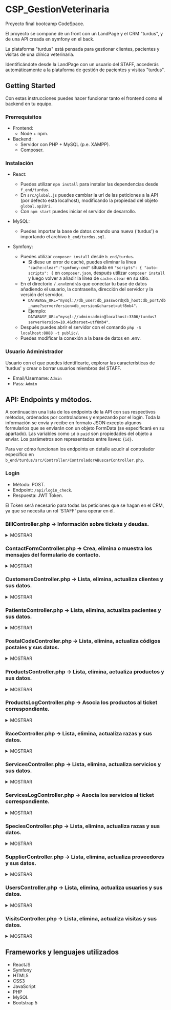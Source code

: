 # CSP_GestionVeterinaria
Proyecto final bootcamp CodeSpace.

El proyecto se compone de un front con un LandPage y el CRM "turdus", y de una API creada en symfony en el back.

La plataforma "turdus" está pensada para gestionar clientes, pacientes y visitas de una clínica veterinaria.

Identificándote desde la LandPage con un usuario del STAFF, accederás automáticamente a la plataforma de gestión de pacientes y visitas "turdus".

## Getting Started
Con estas instrucciones puedes hacer funcionar tanto el frontend como el backend en tu equipo.

### Prerrequisitos
- Frontend:
  - Node + npm.
- Backend: 
  - Servidor con PHP + MySQL (p.e. XAMPP).
  - Composer.

### Instalación
- React: 
  - Puedes utilizar `npm install` para instalar las dependencias desde `f_end/turdus`.
  - En `src/global.js` puedes cambiar la url de las peticiones a la API (por defecto está localhost), modificando la propiedad del objeto `global.apiUri`.
  - Con `npm start` puedes iniciar el servidor de desarrollo.

- MySQL:
  - Puedes importar la base de datos creando una nueva ('turdus') e importando el archivo `b_end/turdus.sql`.

- Symfony:
  - Puedes utilizar `composer install` desde `b_end/turdus`.
    - Si diese un error de caché, puedes eliminar la línea `"cache:clear":"symfony-cmd"` situada en `"scripts": { "auto-scripts": {` en `composer.json`, después utilizar `composer install` y luego volver a añadir la línea de `cache:clear` en su sitio.
  - En el directorio `/.env`tendrás que conectar tu base de datos añadiendo el usuario, la contraseña, dirección del servidor y la versión del servidor.
    - `DATABASE_URL="mysql://db_user:db_password@db_host:db_port/db_name?serverVersion=db_version&charset=utf8mb4"`.
    - Ejemplo: `DATABASE_URL="mysql://admin:admin@localhost:3306/turdus?serverVersion=10.4&charset=utf8mb4"`.
  - Después puedes abrir el servidor con el comando `php -S localhost:8888 -t public/`.
  - Puedes modificar la conexión a la base de datos en .env.

### Usuario Administrador
Usuario con el que puedes identificarte, explorar las características de 'turdus' y crear o borrar usuarios miembros del STAFF. 

- Email/Username: `Admin`
- Pass:           `Admin`

## API: Endpoints y métodos.
A continuación una lista de los endpoints de la API con sus respectivos métodos, ordenados por controladores y empezando por el login. Toda la información se envía y recibe en formato JSON excepto algunos formularios que se enviarán con un objeto FormData (se especificará en su apartado). Las variables como `id` o `paid` son propiedades del objeto a enviar. Los parámetros son representados entre llaves: `{id}`.

Para ver cómo funcionan los endpoints en detalle acudir al controlador específico en `b_end/turdus/src/Controller/ControladorABuscarController.php`.

### Login

- Método: POST.
- Endpoint: `/api/login_check`.
- Respuesta: JWT Token.

El Token será necesario para todas las peticiones que se hagan en el CRM, ya que se necesita un rol 'STAFF' para operar en él.

### BillController.php -> Información sobre tickets y deudas.
<details><summary>MOSTRAR</summary>

| Endpoint                     | Método | Body                                                                  | Parámetros               | Respuesta                            |
| ---------------------------- | ------ | --------------------------------------------------------------------- | ------------------------ | ------------------------------------ |
| `/api/bill/find`             | POST   | `visit_id`->ID visita                                                 | X                        | Info del ticket                      |
| `/api/customer/{id}/debt`    | GET    | X                                                                     | `{id}` -> ID del cliente | Los tickets sin pagar con sus deudas |
| `/api/customer/{id}/debt/pay`| POST   | `paid`->Cantidad pagada                                               | `{id}` -> ID del cliente | Devuelve la deuda restante           |
| `/api/bill/update`           | POST   | `id`->ticket, `paid`->cantidad pagada                                 | X                        | Devuelve el ticket                   |
| `/api/bill/add`              | POST   | `visit_id`->ID visita, `paid`->cantidad pagada, `amount`-> suma total | X                        | Devuelve el ticket                   |

</details>

### ContactFormController.php -> Crea, elimina o muestra los mensajes del formulario de contacto.
<details><summary>MOSTRAR</summary>

| Endpoint                         | Método | Body                                 | Parámetros                     | Respuesta                      |  
| -------------------------------- | ------ | ------------------------------------ | ------------------------------ | ------------------------------ |
| `api/contact_form/{currentPage}` | GET    | X                                    | `{currentPage}`->página actual | [`data`,`maxPages`,`thisPage`] |        
| `api/contact_form/add`           | POST   | FormData -> `email`,`message`,`date` | X                              | Mensaje de éxito               | 
| `api/contact_form/remove/{id}`   | GET    | X                                    | `{id}`-> ID mensaje            | Mensaje de éxito               |

</details>

### CustomersController.php -> Lista, elimina, actualiza clientes y sus datos.
<details><summary>MOSTRAR</summary>

| Endpoint                         | Método | Body                                 | Parámetros                     | Respuesta                      |  
| -------------------------------- | ------ | ------------------------------------ | ------------------------------ | ------------------------------ |
| `/api/{currentPage}/customers`   | POST   | Info del formulario de búsqueda      | `{currentPage}`->página actual | Clientes paginados y filtrados |        
| `/api/{currentPage}/customers`   | GET    | X                                    | `{currentPage}`->página actual | Clientes paginados             |  
| `/api/customers/get_current`     | POST   | `email`                              | X                              | Info breve del cliente         |
| `/api/customers/{id}`            | GET    | X                                    | `{id}`-> ID del cliente        | Info expandida del cliente     |
| `/api/customer/update`           | POST   | `id` + registros a modificar         | X                              | Info del cliente modificado    |  
| `/api/customer/add`              | POST   | Info del nuevo cliente               | X                              | Info del nuevo cliente         |  
| `/api/customers/{id}/remove`     | GET    | X                                    | `{id}`-> ID del cliente        | Info del cliente               |
  
</details>

### PatientsController.php -> Lista, elimina, actualiza pacientes y sus datos.
<details><summary>MOSTRAR</summary>

| Endpoint                         | Método | Body                                 | Parámetros                     | Respuesta                       |  
| -------------------------------- | ------ | ------------------------------------ | ------------------------------ | ------------------------------- |
| `/api/{currentPage}/patients`    | POST   | Info del formulario de búsqueda      | `{currentPage}`->página actual | Pacientes paginados y filtrados |        
| `/api/{currentPage}/patients`    | GET    | X                                    | `{currentPage}`->página actual | Pacientes paginados             |  
| `/api/patients/{id}`             | GET    | X                                    | `{id}`-> ID del paciente       | Info del paciente               |
| `/api/customers/{id}/patients`   | GET    | X                                    | `{id}`-> ID del cliente        | Pacientes a nombre del cliente  |  
| `/api/patient/update`            | POST   | `id` + registros a modificar         | X                              | Info del paciente modificado    |  
| `/api/patient/add`               | POST   | Info del nuevo paciente              | X                              | Info del nuevo paciente         |  
| `/api/patients/{id}/remove`      | GET    | X                                    | `{id}`-> ID del paciente       | Paciente eliminado              |
  
</details>

### PostalCodeController.php -> Lista, elimina, actualiza códigos postales y sus datos.
<details><summary>MOSTRAR</summary>

| Endpoint                                   | Método | Body                                     | Parámetros                     | Respuesta                         |  
| ------------------------------------------ | ------ | ---------------------------------------- | ------------------------------ | --------------------------------- |
| `/api/postal_code`                         | GET    | X                                        | X                              | Todos los códigos postales        |        
| `/api/postal_code/{id}`                    | GET    | X                                        | `{id}`->ID del código postal   | Info del código postal            |        
| `/api/postal_codes/paginate/{currentPage}` | GET    | X                                        | `{currentPage}`->página actual | Códigos postales paginados        |  
| `/api/postal_code/update`                  | POST   | FormData ->`pc` + registros a modificar  | X                              | Info del código postal modificado |  
| `/api/postal_code/add`                     | POST   | FormData -> Info del nuevo código postal | X                              | Info del nuevo código postal      |  
| `/api/postal_code/{id}/remove`             | GET    | X                                        | `{id}`-> ID del código postal  | Código postal eliminado           |
  
</details>

### ProductsController.php -> Lista, elimina, actualiza productos y sus datos.
<details><summary>MOSTRAR</summary>

| Endpoint                                   | Método | Body                                      | Parámetros                     | Respuesta                         |  
| ------------------------------------------ | ------ | ----------------------------------------- | ------------------------------ | --------------------------------- |
| `/api/products/{id}`                       | GET    | X                                         | `{id}`->ID del producto        | Info del producto                 |        
| `/api/products/{currentPage}/filter`       | POST   | Info del formulario de búsqueda           | `{currentPage}`->página actual | Productos paginados y filtrados   |  
| `/api/products/update`                     | POST   | FormData ->`code` + registros a modificar | X                              | Info del producto modificado      |  
| `/api/products/add`                        | POST   | FormData -> Info del nuevo producto       | X                              | Info del nuevo producto           |  
| `/api/products/{id}/remove`                | GET    | X                                         | `{id}`-> ID del producto       | Producto eliminado                |
  
</details>

### ProductsLogController.php -> Asocia los productos al ticket correspondiente.
<details><summary>MOSTRAR</summary>

| Endpoint                | Método | Body                                                        | Parámetros | Respuesta                               |  
| ----------------------- | ------ | ----------------------------------------------------------- | ---------- | --------------------------------------- |
| `/api/products_log/add` | POST   | `visit`->ID visita, `id`->ID producto, `quantity`->cantidad | X          | PLog con el ticket, producto y cantidad | 
  
</details>

### RaceController.php -> Lista, elimina, actualiza razas y sus datos.
<details><summary>MOSTRAR</summary>

| Endpoint                                   | Método | Body                                      | Parámetros                     | Respuesta                         |  
| ------------------------------------------ | ------ | ----------------------------------------- | ------------------------------ | --------------------------------- |
| `/api/races`                               | GET    | X                                         | X                              | Todas las razas                   |
| `/api/races`                               | POST   | `species`->Nombre de la especie           | X                              | Todas las razas de una especie    |
| `/api/races/{id}`                          | GET    | X                                         | `{id}`->ID de la raza          | Info de la raza                   |        
| `/api/races/paginate/{currentPage}`        | GET    | X                                         | `{currentPage}`->página actual | Razas paginadas                   |  
| `/api/race/update`                         | POST   | FormData ->`id` + registros a modificar   | X                              | Info de la raza modificada        |  
| `/api/race/add`                            | POST   | FormData -> `name`, `species`             | X                              | Info de la nueva raza             |  
| `/api/races/{id}/remove`                   | GET    | X                                         | `{id}`-> ID de la raza         | Raza eliminada                    |
  
</details>

### ServicesController.php -> Lista, elimina, actualiza servicios y sus datos.
<details><summary>MOSTRAR</summary>

| Endpoint                                   | Método | Body                                      | Parámetros                     | Respuesta                         |  
| ------------------------------------------ | ------ | ----------------------------------------- | ------------------------------ | --------------------------------- |
| `/api/services/{id}`                       | GET    | X                                         | `{id}`->ID del servicio        | Info del servicio                 |        
| `/api/services/{currentPage}/filter`       | POST   | Info del formulario de búsqueda           | `{currentPage}`->página actual | Servicios paginados y filtrados   |  
| `/api/services/update`                     | POST   | FormData ->`id` + registros a modificar   | X                              | Info del servicio modificado      |  
| `/api/services/add`                        | POST   | FormData -> Info del nuevo servicio       | X                              | Info del nuevo servicio           |  
| `/api/services/{id}/remove`                | GET    | X                                         | `{id}`-> ID del servicio       | Servicio eliminado                |
  
</details>

### ServicesLogController.php -> Asocia los servicios al ticket correspondiente.
<details><summary>MOSTRAR</summary>

| Endpoint                | Método | Body                                                        | Parámetros | Respuesta                               |  
| ----------------------- | ------ | ----------------------------------------------------------- | ---------- | --------------------------------------- |
| `/api/services_log/add` | POST   | `visit`->ID visita, `id`->ID servicio, `quantity`->cantidad | X          | SLog con el ticket, servicio y cantidad | 
  
</details>

### SpeciesController.php -> Lista, elimina, actualiza razas y sus datos.
<details><summary>MOSTRAR</summary>

| Endpoint                                   | Método | Body                                      | Parámetros                     | Respuesta                         |  
| ------------------------------------------ | ------ | ----------------------------------------- | ------------------------------ | --------------------------------- |
| `/api/species`                             | GET    | X                                         | X                              | Todas las especies                |
| `/api/species`                             | POST   | Campos del formulario de búsqueda         | X                              | Todas las especies filtradas      |
| `/api/species/{id}`                        | GET    | X                                         | `{id}`->ID de la especie       | Info de la especie                |        
| `/api/species/paginate/{currentPage}`      | GET    | X                                         | `{currentPage}`->página actual | Especies paginadas                |  
| `/api/species/update`                      | POST   | FormData ->`id` + registros a modificar   | X                              | Info de la especie modificada     |  
| `/api/species/add`                         | POST   | FormData -> `name`, `sciName`             | X                              | Info de la nueva especie          |  
| `/api/species/{id}/remove`                 | GET    | X                                         | `{id}`-> ID de la especie      | Especie eliminada                 |
  
</details>

### SupplierController.php -> Lista, elimina, actualiza proveedores y sus datos.
<details><summary>MOSTRAR</summary>

| Endpoint                                    | Método | Body                                      | Parámetros                     | Respuesta                         |  
| ------------------------------------------- | ------ | ----------------------------------------- | ------------------------------ | --------------------------------- |
| `/api/suppliers`                            | GET    | X                                         | X                              | Todos los proveedores             |
| `/api/suppliers/{id}`                       | GET    | X                                         | `{id}`->ID del proveedor       | Info del proveedor                |        
| `/api/suppliers/paginate/{currentPage}`     | GET    | X                                         | `{currentPage}`->página actual | Proveedores paginados             |  
| `/api/supplier/update`                      | POST   | FormData ->`id` + registros a modificar   | X                              | Info del proveedor modificado     |  
| `/api/supplier/add`                         | POST   | FormData -> Info del nuevo proveedor      | X                              | Info del nuevo proveedor          |  
| `/api/suppliers/{id}/remove`                | GET    | X                                         | `{id}`-> ID del proveedor      | Proveedor eliminado               |
  
</details>

### UsersController.php -> Lista, elimina, actualiza usuarios y sus datos.
<details><summary>MOSTRAR</summary>

| Endpoint                         | Método | Body                                            | Parámetros                     | Respuesta                       |  
| -------------------------------- | ------ | ----------------------------------------------- | ------------------------------ | ------------------------------- |
| `/api/{currentPage}/users`       | POST   | Info del formulario de búsqueda                 | `{currentPage}`->página actual | Usuarios paginados y filtrados  |        
| `/api/users/get_current`         | POST   | `username`                                      | X                              | Info importante del usuario     |
| `/api/user/{id}`                 | GET    | X                                               | `{id}`-> ID del usuario        | Info expandida del usuario      |
| `/api/vets`                      | GET    | X                                               | X                              | Todos los usuarios veterinarios | 
| `/api/vets`                      | POST   | Info del formulario de búsqueda                 | X                              | Veterinarios filtrados          | 
| `/api/user/update`               | POST   | `id` + registros a modificar                    | X                              | Info del usuario modificado     |  
| `/api/user/add`                  | POST   | Info del nuevo usuario                          | X                              | Info del nuevo usuario          |  
| `/api/users/{id}/remove`         | GET    | X                                               | `{id}`-> ID del usuario        | Mensaje de éxito                |
| `/api/user/{id}/update_profile`  | POST   | Registros a modificar                           | `{id}`-> ID del usuario        | Info del usuario modificado     | 
| `/api/user/change_pswd`          | POST   | `id`->ID del usuario, `pswd`->Nueva constraseña | X                              | ID del usuario                  | 

</details>

### VisitsController.php -> Lista, elimina, actualiza visitas y sus datos.
<details><summary>MOSTRAR</summary>

| Endpoint                         | Método | Body                                            | Parámetros                     | Respuesta                                            |
| -------------------------------- | ------ | ----------------------------------------------- | ------------------------------ | ---------------------------------------------------- |
| `/api/{currentPage}/visits`      | GET    | X                                               | `{currentPage}`->página actual | Visitas paginadas                                    |
| `/api/{currentPage}/visits`      | POST   | Info del formulario de búsqueda                 | `{currentPage}`->página actual | Visitas paginadas y filtradas                        |
| `/api/visits/today`              | POST   | `datePicker`->fecha, `uId`->ID del usuario      | X                              | Visitas de la fecha especificada                     |
| `/api/visits/{id}`               | GET    | X                                               | `{id}`-> ID de la visita       | Info expandida de la visita                          |
| `/api/patients/{id}/visits`      | GET    | X                                               | `{id}`-> ID del paciente       | Todas las visitas del paciente                       |
| `/api/visits/update`             | POST   | `id` + registros a modificar                    | X                              | Info de la visita modificada                         |
| `/api/visits/add`                | POST   | Info de la nueva visita                         | X                              | Info de la nueva visita                              |  
| `/api/visits/{id}/remove`        | GET    | X                                               | `{id}`-> ID de la visita       | Visita eliminada                                     |
| `/api/visits/{id}/cart`          | POST   | `cart`->Array de objetos                        | `{id}`-> ID de la visita       | Devuelve la visita                                   |
| `/api/visits/{id}/close`         | GET    | X                                               | `{id}`-> ID de la visita       | Devuelve la visita cerrada                           |
| `/api/visits/time`               | POST   | `date`->Fecha, `user`->Usuario                  | X                              | Horas y duración de las visitas en la fecha indicada |
| `/api/week_schedule`             | POST   | `username`->Nombre de usuario, `week`->Semana   | X                              | Visitas de la semana indicada                        |

</details>

## Frameworks y lenguajes utilizados
- ReactJS
- Symfony
- HTML5
- CSS3
- JavaScript
- PHP
- MySQL
- Bootstrap 5
